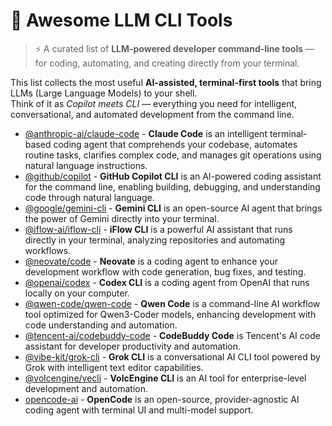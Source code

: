 # 🧠 Awesome LLM CLI Tools

> ⚡ A curated list of **LLM-powered developer command-line tools** — for coding, automating, and creating directly from your terminal.

This list collects the most useful **AI-assisted, terminal-first tools** that bring LLMs (Large Language Models) to your shell.  
Think of it as *Copilot meets CLI* — everything you need for intelligent, conversational, and automated development from the command line.

- [@anthropic-ai/claude-code](https://github.com/anthropics/claude-code) - **Claude Code** is an intelligent terminal-based coding agent that comprehends your codebase, automates routine tasks, clarifies complex code, and manages git operations using natural language instructions.
- [@github/copilot](https://github.com/github/copilot-cli) - **GitHub Copilot CLI** is an AI-powered coding assistant for the command line, enabling building, debugging, and understanding code through natural language.
- [@google/gemini-cli](https://github.com/google-gemini/gemini-cli) - **Gemini CLI** is an open-source AI agent that brings the power of Gemini directly into your terminal.
- [@iflow-ai/iflow-cli](https://github.com/iflow-ai/iflow-cli) - **iFlow CLI** is a powerful AI assistant that runs directly in your terminal, analyzing repositories and automating workflows.
- [@neovate/code](https://github.com/neovateai/neovate-code) - **Neovate** is a coding agent to enhance your development workflow with code generation, bug fixes, and testing.
- [@openai/codex](https://github.com/openai/codex) - **Codex CLI** is a coding agent from OpenAI that runs locally on your computer.
- [@qwen-code/qwen-code](https://github.com/QwenLM/qwen-code) - **Qwen Code** is a command-line AI workflow tool optimized for Qwen3-Coder models, enhancing development with code understanding and automation.
- [@tencent-ai/codebuddy-code](https://cnb.cool/codebuddy/codebuddy-code) - **CodeBuddy Code** is Tencent's AI code assistant for developer productivity and automation.
- [@vibe-kit/grok-cli](https://github.com/superagent-ai/grok-cli) - **Grok CLI** is a conversational AI CLI tool powered by Grok with intelligent text editor capabilities.
- [@volcengine/vecli](https://github.com/volcengine/volcengine-cli) - **VolcEngine CLI** is an AI tool for enterprise-level development and automation.
- [opencode-ai](https://github.com/sst/opencode) - **OpenCode** is an open-source, provider-agnostic AI coding agent with terminal UI and multi-model support. 

